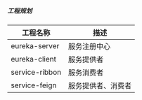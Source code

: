 ##### 工程规划

|   工程名称    |   描述             |
| -----------  |------------------ |
|eureka-server | 服务注册中心        |
|eureka-client | 服务提供者          |
|service-ribbon| 服务消费者   |
|service-feign | 服务提供者、消费者   |
